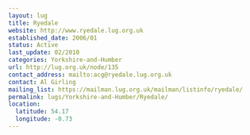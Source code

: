 ```yaml
---
layout: lug
title: Ryedale
website: http://www.ryedale.lug.org.uk
established_date: 2006/01
status: Active
last_update: 02/2010
categories: Yorkshire-and-Humber
url: http://lug.org.uk/node/135
contact_address: mailto:acg@ryedale.lug.org.uk
contact: Al Girling
mailing_list: https://mailman.lug.org.uk/mailman/listinfo/ryedale/
permalink: lugs/Yorkshire-and-Humber/Ryedale/
location:
  latitude: 54.17
  longitude: -0.73
---
```

